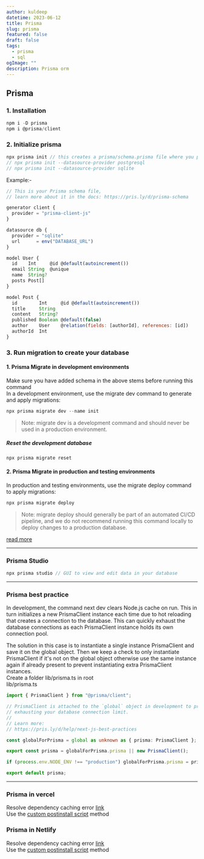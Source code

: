 ```yaml
---
author: kuldeep
datetime: 2023-06-12
title: Prisma
slug: prisma
featured: false
draft: false
tags:
  - prisma
  - sql
ogImage: ""
description: Prisma orm
---
```


## Prisma

### 1. Installation

```js
npm i -D prisma
npm i @prisma/client
```

### 2. Initialize prisma

```js
npx prisma init // this creates a prisma/schema.prisma file where you put your schema
// npx prisma init --datasource-provider postgresql
// npx prisma init --datasource-provider sqlite
```

Example:-

```js
// This is your Prisma schema file,
// learn more about it in the docs: https://pris.ly/d/prisma-schema

generator client {
  provider = "prisma-client-js"
}

datasource db {
  provider = "sqlite"
  url      = env("DATABASE_URL")
}

model User {
  id    Int     @id @default(autoincrement())
  email String  @unique
  name  String?
  posts Post[]
}

model Post {
  id        Int     @id @default(autoincrement())
  title     String
  content   String?
  published Boolean @default(false)
  author    User    @relation(fields: [authorId], references: [id])
  authorId  Int
}
```

### 3. Run migration to create your database

#### 1. Prisma Migrate in development environments

Make sure you have added schema in the above stems before running this command <br>
In a development environment, use the migrate dev command to generate and apply migrations:

```js
npx prisma migrate dev --name init
```

> Note: migrate dev is a development command and should never be used in a production environment.

##### Reset the development database

```js
npx prisma migrate reset
```

#### 2. Prisma Migrate in production and testing environments

In production and testing environments, use the migrate deploy command to apply migrations:

```js
npx prisma migrate deploy
```

> Note: migrate deploy should generally be part of an automated CI/CD pipeline, and we do not recommend running this command locally to deploy changes to a production database.

[read more](https://www.prisma.io/docs/concepts/components/prisma-migrate/migrate-development-production#production-and-testing-environments)

<hr>

### Prisma Studio

```js
npx prisma studio // GUI to view and edit data in your database
```

<hr>

### Prisma best practice

In development, the command next dev clears Node.js cache on run. This in turn initializes a new PrismaClient instance each time due to hot reloading that creates a connection to the database. This can quickly exhaust the database connections as each PrismaClient instance holds its own connection pool.<br>

The solution in this case is to instantiate a single instance PrismaClient and save it on the global object. Then we keep a check to only instantiate PrismaClient if it's not on the global object otherwise use the same instance again if already present to prevent instantiating extra PrismaClient instances.<br>
Create a folder lib/prisma.ts in root <br>
lib/prisma.ts

```ts
import { PrismaClient } from "@prisma/client";

// PrismaClient is attached to the `global` object in development to prevent
// exhausting your database connection limit.
//
// Learn more:
// https://pris.ly/d/help/next-js-best-practices

const globalForPrisma = global as unknown as { prisma: PrismaClient };

export const prisma = globalForPrisma.prisma || new PrismaClient();

if (process.env.NODE_ENV !== "production") globalForPrisma.prisma = prisma;

export default prisma;
```

<hr>

### Prisma in vercel

Resolve dependency caching error
[link](https://www.prisma.io/docs/guides/other/troubleshooting-orm/help-articles/vercel-caching-issue) <br>
Use the [custom postinstall script](https://www.prisma.io/docs/guides/other/troubleshooting-orm/help-articles/vercel-caching-issue#a-custom-postinstall-script) method

### Prisma in Netlify

Resolve dependency caching error
[link](https://www.prisma.io/docs/guides/other/troubleshooting-orm/help-articles/netlify-caching-issue) <br>
Use the [custom postinstall script](https://www.prisma.io/docs/guides/other/troubleshooting-orm/help-articles/netlify-caching-issue#a-custom-postinstall-script) method
